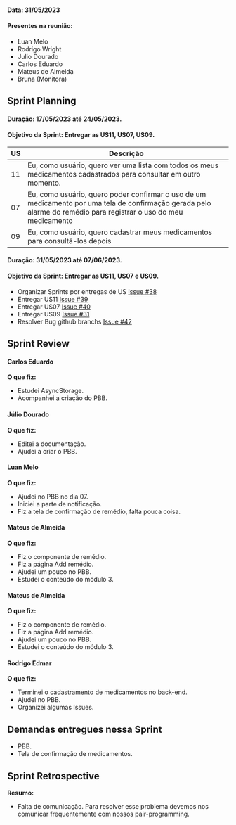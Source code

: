 #### Data: 31/05/2023
#### Presentes na reunião:

- Luan Melo
- Rodrigo Wright
- Julio Dourado
- Carlos Eduardo
- Mateus de Almeida
- Bruna (Monitora)

## Sprint Planning

#### Duração: 17/05/2023 até 24/05/2023.
#### Objetivo da Sprint: Entregar as US11, US07, US09.

| US  | Descrição                                                                                                                                                         |
| --- | ----------------------------------------------------------------------------------------------------------------------------------------------------------------- |
| 11  | Eu, como usuário, quero ver uma lista com todos os meus medicamentos cadastrados para consultar em outro momento.                                                 |
| 07  | Eu, como usuário, quero poder confirmar o uso de um medicamento por uma tela de confirmação gerada pelo alarme do remédio para registrar o uso do meu medicamento |
| 09  | Eu, como usuário, quero cadastrar meus medicamentos para consultá-los depois                                                                                      |


#### Duração: 31/05/2023 até 07/06/2023.
#### Objetivo da Sprint: Entregar as US11, US07 e US09.

- Organizar Sprints por entregas de US [Issue #38](https://github.com/mdsreq-fga-unb/2023.1-Remediario/issues/38)
- Entregar US11 [Issue #39](https://github.com/mdsreq-fga-unb/2023.1-Remediario/issues/39)
- Entregar US07 [Issue #40](https://github.com/mdsreq-fga-unb/2023.1-Remediario/issues/40)
- Entregar US09 [Issue #31](https://github.com/mdsreq-fga-unb/2023.1-Remediario/issues/31)
- Resolver Bug github branchs [Issue #42](https://github.com/mdsreq-fga-unb/2023.1-Remediario/issues/42)

## Sprint Review
#### Carlos Eduardo
**O que fiz:**

- Estudei AsyncStorage.
- Acompanhei a criação do PBB.


#### Júlio Dourado
**O que fiz:**

- Editei a documentação.
- Ajudei a criar o PBB.


#### Luan Melo
**O que fiz:**


- Ajudei no PBB no dia 07.
- Iniciei a parte de notificação.
- Fiz a tela de confirmação de remédio, falta pouca coisa.


#### Mateus de Almeida
**O que fiz:**

- Fiz o componente de remédio. 
- Fiz a página Add remédio.
- Ajudei um pouco no PBB.
- Estudei o conteúdo do módulo 3.


#### Mateus de Almeida
**O que fiz:**

- Fiz o componente de remédio.
- Fiz a página Add remédio. 
- Ajudei um pouco no PBB.
- Estudei o conteúdo do módulo 3.

#### Rodrigo Edmar
**O que fiz:**

- Terminei o cadastramento de medicamentos no back-end.
- Ajudei no PBB.
- Organizei algumas Issues.


## Demandas entregues nessa Sprint

- PBB.
- Tela de confirmação de medicamentos.


## Sprint Retrospective 
**Resumo:**

- Falta de comunicação. Para resolver esse problema devemos nos comunicar frequentemente com nossos pair-programming.
